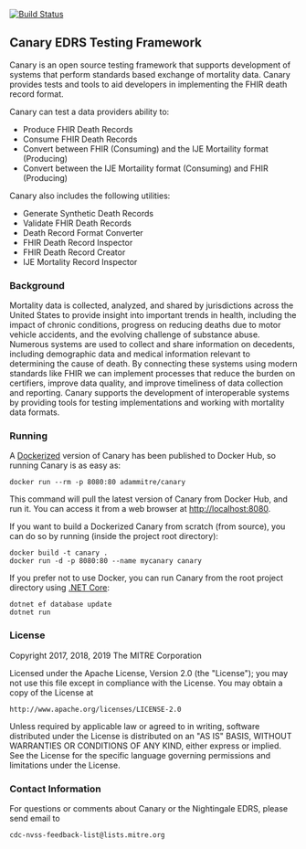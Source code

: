 [![Build Status](https://travis-ci.org/nightingaleproject/canary.svg?branch=master)](https://travis-ci.org/nightingaleproject/canary)

## Canary EDRS Testing Framework

Canary is an open source testing framework that supports development of systems that perform standards based exchange of mortality data. Canary provides tests and tools to aid developers in implementing the FHIR death record format.

Canary can test a data providers ability to:
- Produce FHIR Death Records
- Consume FHIR Death Records
- Convert between FHIR (Consuming) and the IJE Mortaility format (Producing)
- Convert between the IJE Mortaility format (Consuming) and FHIR (Producing)

Canary also includes the following utilities:
- Generate Synthetic Death Records
- Validate FHIR Death Records
- Death Record Format Converter
- FHIR Death Record Inspector
- FHIR Death Record Creator
- IJE Mortality Record Inspector

### Background

Mortality data is collected, analyzed, and shared by jurisdictions across the United States to provide insight into important trends in health, including the impact of chronic conditions, progress on reducing deaths due to motor vehicle accidents, and the evolving challenge of substance abuse. Numerous systems are used to collect and share information on decedents, including demographic data and medical information relevant to determining the cause of death. By connecting these systems using modern standards like FHIR we can implement processes that reduce the burden on certifiers, improve data quality, and improve timeliness of data collection and reporting. Canary supports the development of interoperable systems by providing tools for testing implementations and working with mortality data formats.

### Running

A [Dockerized](https://www.docker.com/get-started) version of Canary has been published to Docker Hub, so running Canary is as easy as:

```
docker run --rm -p 8080:80 adammitre/canary
```

This command will pull the latest version of Canary from Docker Hub, and run it. You can access it from a web browser at [http://localhost:8080](http://localhost:8080).

If you want to build a Dockerized Canary from scratch (from source), you can do so by running (inside the project root directory):

```
docker build -t canary .
docker run -d -p 8080:80 --name mycanary canary
```

If you prefer not to use Docker, you can run Canary from the root project directory using [.NET Core](https://dotnet.microsoft.com/download):

```
dotnet ef database update
dotnet run
```

### License

Copyright 2017, 2018, 2019 The MITRE Corporation

Licensed under the Apache License, Version 2.0 (the "License"); you may not use this file except in compliance with the License. You may obtain a copy of the License at

```
http://www.apache.org/licenses/LICENSE-2.0
```

Unless required by applicable law or agreed to in writing, software distributed under the License is distributed on an "AS IS" BASIS, WITHOUT WARRANTIES OR CONDITIONS OF ANY KIND, either express or implied. See the License for the specific language governing permissions and limitations under the License.

### Contact Information

For questions or comments about Canary or the Nightingale EDRS, please send email to

    cdc-nvss-feedback-list@lists.mitre.org
